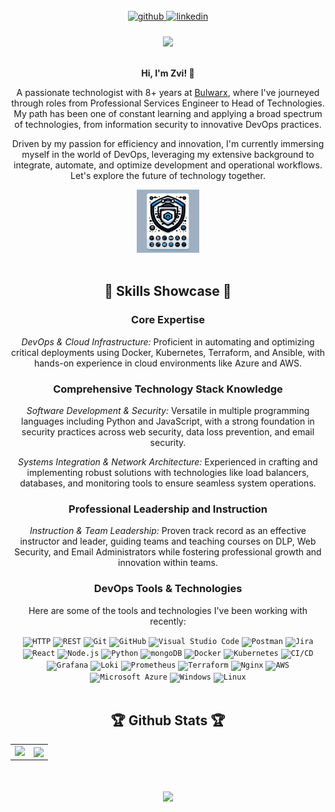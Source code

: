 
<br/>

<div align="center">
  <a href="https://github.com/zvimosh" target="_blank">
    <img src="https://img.shields.io/badge/github-%2324292e.svg?&style=for-the-badge&logo=github&logoColor=white" alt="github" style="margin-bottom: 5px;" />
  </a>
  <a href="https://www.linkedin.com/in/zvi-moshkovitz-a043b8102/" target="_blank">
    <img src="https://img.shields.io/badge/linkedin-%231E77B5.svg?&style=for-the-badge&logo=linkedin&logoColor=white" alt="linkedin" style="margin-bottom: 5px;" />
  </a>  
</div>  

<br/>

<div align="center">
  <img src="https://rishavanand.github.io/static/images/greetings.gif" align="center" style="width: 80%" />
</div>  
<br>
<br>

<div align="center">
  <strong>Hi, I'm Zvi! 👋</strong>
  <p>A passionate technologist with 8+ years at <a href="https://bulwarx.com">Bulwarx</a>, where I've journeyed through roles from Professional Services Engineer to Head of Technologies. My path has been one of constant learning and applying a broad spectrum of technologies, from information security to innovative DevOps practices.</p>
  
  <p>Driven by my passion for efficiency and innovation, I'm currently immersing myself in the world of DevOps, leveraging my extensive background to integrate, automate, and optimize development and operational workflows. Let's explore the future of technology together.</p>
</div>  

<div align="center">
  <img src="githubImage.webp" alt="Profile Logo" style="width: 20%; height: auto;" />
</div>


<br/>

<h2 align="center"><strong>🌟 Skills Showcase 🌟</strong></h2>

<div align="center">
  <h3>Core Expertise</h3>
  <!-- Highlighting DevOps tools -->
  <p><em>DevOps & Cloud Infrastructure:</em> Proficient in automating and optimizing critical deployments using Docker, Kubernetes, Terraform, and Ansible, with hands-on experience in cloud environments like Azure and AWS.</p>

  <h3>Comprehensive Technology Stack Knowledge</h3>
  <!-- Elaborating on the wide range of technologies -->
  <p><em>Software Development & Security:</em> Versatile in multiple programming languages including Python and JavaScript, with a strong foundation in security practices across web security, data loss prevention, and email security.</p>

  <p><em>Systems Integration & Network Architecture:</em> Experienced in crafting and implementing robust solutions with technologies like load balancers, databases, and monitoring tools to ensure seamless system operations.</p>

  <h3>Professional Leadership and Instruction</h3>
  <!-- Mention teaching and leadership roles -->
  <p><em>Instruction & Team Leadership:</em> Proven track record as an effective instructor and leader, guiding teams and teaching courses on DLP, Web Security, and Email Administrators while fostering professional growth and innovation within teams.</p>

  <!-- Additional skills related to DevOps -->
  <h3>DevOps Tools & Technologies</h3>
  <p>Here are some of the tools and technologies I've been working with recently:</p>
	<code><img width="50" src="https://user-images.githubusercontent.com/25181517/192107854-765620d7-f909-4953-a6da-36e1ef69eea6.png" alt="HTTP" title="HTTP"/></code>
	<code><img width="50" src="https://user-images.githubusercontent.com/25181517/192107858-fe19f043-c502-4009-8c47-476fc89718ad.png" alt="REST" title="REST"/></code>
	<code><img width="50" src="https://user-images.githubusercontent.com/25181517/192108372-f71d70ac-7ae6-4c0d-8395-51d8870c2ef0.png" alt="Git" title="Git"/></code>
	<code><img width="50" src="https://user-images.githubusercontent.com/25181517/192108374-8da61ba1-99ec-41d7-80b8-fb2f7c0a4948.png" alt="GitHub" title="GitHub"/></code>
	<code><img width="50" src="https://user-images.githubusercontent.com/25181517/192108891-d86b6220-e232-423a-bf5f-90903e6887c3.png" alt="Visual Studio Code" title="Visual Studio Code"/></code>
	<code><img width="50" src="https://user-images.githubusercontent.com/25181517/192109061-e138ca71-337c-4019-8d42-4792fdaa7128.png" alt="Postman" title="Postman"/></code>
	<code><img width="50" src="https://user-images.githubusercontent.com/25181517/183912952-83784e94-629d-4c34-a961-ae2ae795b662.png" alt="Jira" title="Jira"/></code>
	<code><img width="50" src="https://user-images.githubusercontent.com/25181517/183897015-94a058a6-b86e-4e42-a37f-bf92061753e5.png" alt="React" title="React"/></code>
	<code><img width="50" src="https://user-images.githubusercontent.com/25181517/183568594-85e280a7-0d7e-4d1a-9028-c8c2209e073c.png" alt="Node.js" title="Node.js"/></code>
	<code><img width="50" src="https://user-images.githubusercontent.com/25181517/183423507-c056a6f9-1ba8-4312-a350-19bcbc5a8697.png" alt="Python" title="Python"/></code>
	<code><img width="50" src="https://user-images.githubusercontent.com/25181517/182884177-d48a8579-2cd0-447a-b9a6-ffc7cb02560e.png" alt="mongoDB" title="mongoDB"/></code>
	<code><img width="50" src="https://user-images.githubusercontent.com/25181517/117207330-263ba280-adf4-11eb-9b97-0ac5b40bc3be.png" alt="Docker" title="Docker"/></code>
	<code><img width="50" src="https://user-images.githubusercontent.com/25181517/182534006-037f08b5-8e7b-4e5f-96b6-5d2a5558fa85.png" alt="Kubernetes" title="Kubernetes"/></code>
	<code><img width="50" src="https://user-images.githubusercontent.com/25181517/183868728-b2e11072-00a5-47e2-8a4e-4ebbb2b8c554.png" alt="CI/CD" title="CI/CD"/></code>
	<code><img width="50" src="https://user-images.githubusercontent.com/25181517/182534075-4962068b-4407-46c2-ac67-ddcb86af30cc.png" alt="Grafana" title="Grafana"/></code>
	<code><img width="50" src="https://user-images.githubusercontent.com/25181517/190230082-55409fe9-d5a2-4f3d-bdba-0f0946190e67.png" alt="Loki" title="Loki"/></code>
	<code><img width="50" src="https://user-images.githubusercontent.com/25181517/182534182-c510199a-7a4d-4084-96e3-e3db2251bbce.png" alt="Prometheus" title="Prometheus"/></code>
	<code><img width="50" src="https://user-images.githubusercontent.com/25181517/183345121-36788a6e-5462-424a-be67-af1ebeda79a2.png" alt="Terraform" title="Terraform"/></code>
	<code><img width="50" src="https://user-images.githubusercontent.com/25181517/183345125-9a7cd2e6-6ad6-436f-8490-44c903bef84c.png" alt="Nginx" title="Nginx"/></code>
	<code><img width="50" src="https://user-images.githubusercontent.com/25181517/183896132-54262f2e-6d98-41e3-8888-e40ab5a17326.png" alt="AWS" title="AWS"/></code>
	<code><img width="50" src="https://user-images.githubusercontent.com/25181517/183911544-95ad6ba7-09bf-4040-ac44-0adafedb9616.png" alt="Microsoft Azure" title="Microsoft Azure"/></code>
	<code><img width="50" src="https://user-images.githubusercontent.com/25181517/186884150-05e9ff6d-340e-4802-9533-2c3f02363ee3.png" alt="Windows" title="Windows"/></code>
	<code><img width="50" src="https://github.com/marwin1991/profile-technology-icons/assets/76662862/2481dc48-be6b-4ebb-9e8c-3b957efe69fa" alt="Linux" title="Linux"/></code>
</div>

<br/>

<h2 align="center">🏆 Github Stats 🏆</h2>

<table width="100%">
  <tr>
    <td valign="top" width="50%">
      <img src="https://github-readme-stats.vercel.app/api?username=zvimosh&show_icons=true&count_private=true&hide_border=true" align="left" />
    </td>
    <td valign="top" width="50%">
      <img src="https://github-readme-stats.vercel.app/api/top-langs/?username=zvimosh&hide_border=true&layout=compact" align="center" />
    </td>
  </tr>
</table>

<br/>
<br/>

<div align="center">
  <img src="https://komarev.com/ghpvc/?username=zvimosh&&style=flat-square" align="center" />
</div>

